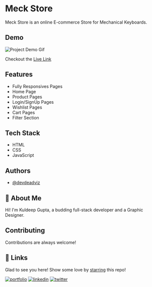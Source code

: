# Meck Store

Meck Store is an online E-commerce Store for Mechanical Keyboards.

## Demo

![Project Demo Gif](./assets/ecom-demo.gif)

Checkout the [Live Link](https://meck-store.netlify.app/)

## Features

- Fully Responsives Pages
- Home Page
- Product Pages
- Login/SignUp Pages
- Wishlist Pages
- Cart Pages
- Filter Section

## Tech Stack

- HTML
- CSS
- JavaScript

## Authors

- [@devdeadviz](https://github.com/devdeadviz)

## 🚀 About Me

Hi! I'm Kuldeep Gupta, a budding full-stack developer and a Graphic Designer.

## Contributing

Contributions are always welcome!

## 🔗 Links

Glad to see you here! Show some love by [starring](https://github.com/devdeadviz/meck-store) this repo!

[![portfolio](https://img.shields.io/badge/my_portfolio-000?style=for-the-badge&logo=ko-fi&logoColor=white)](https://kuldeepgupta.netlify.app/)
[![linkedin](https://img.shields.io/badge/linkedin-0A66C2?style=for-the-badge&logo=linkedin&logoColor=white)](https://www.linkedin.com/in/devdeadviz/)
[![twitter](https://img.shields.io/badge/twitter-1DA1F2?style=for-the-badge&logo=twitter&logoColor=white)](https://twitter.com/devdeadviz)
